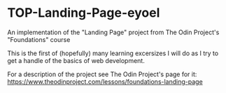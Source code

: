 # TOP-Landing-Page-eyoel
An implementation of the "Landing Page" project from The Odin Project's "Foundations" course

This is the first of (hopefully) many learning excersizes I will do as I try to get a handle of the basics of web development.

For a description of the project see The Odin Project's page for it: https://www.theodinproject.com/lessons/foundations-landing-page